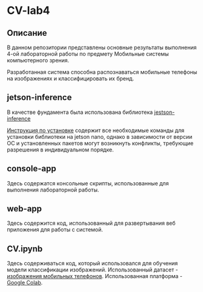 # CV-lab4

## Описание

В данном репозитории представлены основные результаты выполнения 4-ой лабораторной работы по предмету Мобильные системы компьютерного
зрения.

Разработанная система способна распознаваться мобильные телефоны на изображениях и классифицировать их бренд.

## jetson-inference

В качестве фундамента была использована библиотека [jestson-inference](https://github.com/dusty-nv/jetson-inference)

[Инструкция по установке](https://github.com/dusty-nv/jetson-inference/blob/master/docs/building-repo-2.md) содержит все необходимые команды для установки библиотеки на jetson nano, однако в зависимости от версии ОС и установленных пакетов могут возникнуть конфликты, требующие разрешения в индивидуальном порядке.

## console-app

Здесь содержатся консольные скрипты, использованные для выполнения лабораторной работы.

## web-app

Здесь содержится код, использованный для развертывания веб приложения для работы с системой.

## CV.ipynb

Здесь содерживаться код, который использовался для обучения модели классификации изображений. Использованный датасет - [изображения мобильных телефонов](https://www.kaggle.com/datasets/lasaljaywardena/mobile-smartphone-images-dataset). Использованная платформа - [Google Colab](https://colab.research.google.com/).
